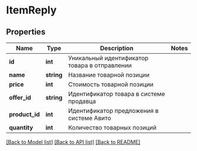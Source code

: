 # ItemReply

## Properties
Name | Type | Description | Notes
------------ | ------------- | ------------- | -------------
**id** | **int** | Уникальный идентификатор товара в отправлении | 
**name** | **string** | Название товарной позиции | 
**price** | **int** | Стоимость товарной позиции | 
**offer_id** | **string** | Идентификатор товара в системе продавца | 
**product_id** | **int** | Идентификатор предложения в системе Авито | 
**quantity** | **int** | Количество товарных позиций | 

[[Back to Model list]](../../README.md#documentation-for-models) [[Back to API list]](../../README.md#documentation-for-api-endpoints) [[Back to README]](../../README.md)


